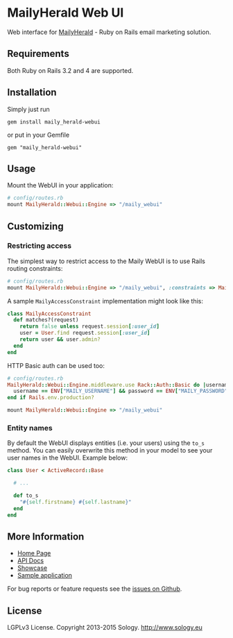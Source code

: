 # MailyHerald Web UI

Web interface for [MailyHerald](https://github.com/Sology/maily_herald) - Ruby on Rails email marketing solution.

## Requirements

Both Ruby on Rails 3.2 and 4 are supported. 

## Installation

Simply just run

    gem install maily_herald-webui

or put in your Gemfile

    gem "maily_herald-webui"

## Usage

Mount the WebUI in your application:

```ruby
# config/routes.rb
mount MailyHerald::Webui::Engine => "/maily_webui"
```

## Customizing

### Restricting access

The simplest way to restrict access to the Maily WebUI is to use Rails routing constraints:

```ruby
# config/routes.rb
mount MailyHerald::Webui::Engine => "/maily_webui", :constraints => MailyAccessConstraint.new
```

A sample `MailyAccessConstraint` implementation might look like this:

```ruby
class MailyAccessConstraint
  def matches?(request)
    return false unless request.session[:user_id]
    user = User.find request.session[:user_id]
    return user && user.admin?
  end
end
```

HTTP Basic auth can be used too:

```ruby
# config/routes.rb
MailyHerald::Webui::Engine.middleware.use Rack::Auth::Basic do |username, password|
  username == ENV["MAILY_USERNAME"] && password == ENV["MAILY_PASSWORD"]
end if Rails.env.production?

mount MailyHerald::Webui::Engine => "/maily_webui"
```

### Entity names

By default the WebUI displays entities (i.e. your users) using the `to_s` method. You can easily overwrite this method in your model to see your user names in the WebUI. Example below:

```ruby
class User < ActiveRecord::Base

  # ...

  def to_s
    "#{self.firstname} #{self.lastname}"
  end
end
```

## More Information

* [Home Page](http://mailyherald.org)
* [API Docs](http://www.rubydoc.info/gems/maily_herald)
* [Showcase](http://showcase.sology.eu/maily_herald)
* [Sample application](https://github.com/Sology/maily_testapp)

For bug reports or feature requests see the [issues on Github](https://github.com/Sology/maily_herald-webui/issues).  

## License

LGPLv3 License. Copyright 2013-2015 Sology. http://www.sology.eu
